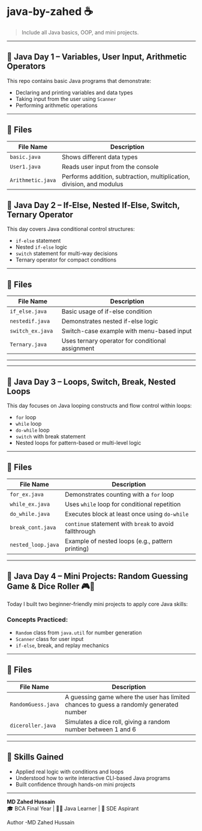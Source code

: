  # java-by-zahed ☕

> Include all Java basics, OOP, and mini projects.

---

## 📅 Java Day 1 – Variables, User Input, Arithmetic Operators

This repo contains basic Java programs that demonstrate:

- Declaring and printing variables and data types
- Taking input from the user using `Scanner`
- Performing arithmetic operations

---

## 📂 Files

| File Name         | Description                                         |
|------------------|-----------------------------------------------------|
| `basic.java`     | Shows different data types                          |
| `User1.java`     | Reads user input from the console                   |
| `Arithmetic.java`| Performs addition, subtraction, multiplication, division, and modulus |


## 📅 Java Day 2 – If-Else, Nested If-Else, Switch, Ternary Operator

This day covers Java conditional control structures:

- `if-else` statement
- Nested `if-else` logic
- `switch` statement for multi-way decisions
- Ternary operator for compact conditions

---

## 📂 Files

| File Name           | Description                                     |
|--------------------|--------------------------------------------------|
| `if_else.java`     | Basic usage of if-else condition                 |
| `nestedif.java`    | Demonstrates nested if-else logic                |
| `switch_ex.java `  | Switch-case example with menu-based input        |
| `Ternary.java`     | Uses ternary operator for conditional assignment |

---
---

## 📅 Java Day 3 – Loops, Switch, Break, Nested Loops

This day focuses on Java looping constructs and flow control within loops:

- `for` loop
- `while` loop
- `do-while` loop
- `switch` with break statement
- Nested loops for pattern-based or multi-level logic

---

## 📂 Files

| File Name            | Description                                        |
|----------------------|----------------------------------------------------|
| `for_ex.java`        | Demonstrates counting with a `for` loop            |
| `while_ex.java`      | Uses `while` loop for conditional repetition       |
| `do_while.java`      | Executes block at least once using `do-while`      |
| `break_cont.java`    | `continue` statement with `break` to avoid fallthrough |
| `nested_loop.java`   | Example of nested loops (e.g., pattern printing)   |

---

## 📅 Java Day 4 – Mini Projects: Random Guessing Game & Dice Roller 🎮🎲

Today I built two beginner-friendly mini projects to apply core Java skills:

### Concepts Practiced:
- `Random` class from `java.util` for number generation
- `Scanner` class for user input
- `if-else`, break, and replay mechanics

---

## 📂 Files

| File Name           | Description                                          |
|--------------------|------------------------------------------------------|
| `RandomGuess.java` | A guessing game where the user has limited chances to guess a randomly generated number |
| `diceroller.java`  | Simulates a dice roll, giving a random number between 1 and 6 |

---

## 🧠 Skills Gained
- Applied real logic with conditions and loops
- Understood how to write interactive CLI-based Java programs
- Built confidence through hands-on mini projects

---




**MD Zahed Hussain**  
🎓 BCA Final Year | 👨‍💻 Java Learner | 🚀 SDE Aspirant

Author -MD Zahed Hussain

